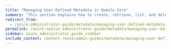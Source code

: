 ```yaml
---
title: "Managing User-Defined Metadata in Qumulo Core"
summary: "This section explains how to create, retrieve, list, and delete user-defined metadata in Qumulo Core by using the <code>qq</code> CLI."
redirect_from:
  - /azure-administrator-guide/metadata/managing-user-defined-metadata.html
permalink: /azure-native-administrator-guide/metadata/managing-user-defined-metadata.html
sidebar: azure_administrator_guide_sidebar
include_content: content-reuse/admin-guides/metadata/managing-user-defined-metadata.md
---
```


